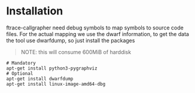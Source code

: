 
# Installation

ftrace-callgrapher need debug symbols to map symbols to source code files.
For the actual mapping we use the dwarf information, to get the data the tool
use dwarfdump, so just install the packages

> NOTE: this will consume 600MiB of harddisk

```
# Mandatory
apt-get install python3-pygraphviz
# Optional
apt-get install dwarfdump 
apt-get install linux-image-amd64-dbg
```

